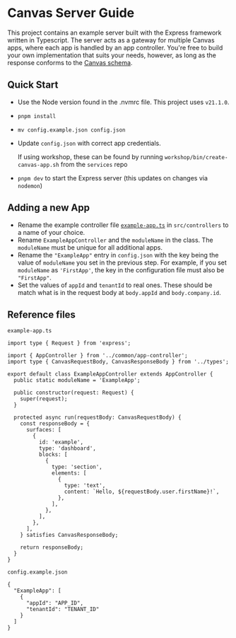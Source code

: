 # Canvas Server Guide

This project contains an example server built with the Express framework written in Typescript. The server acts as a gateway for multiple Canvas apps, where each app is handled by an app controller. You're free to build your own implementation that suits your needs, however, as long as the response conforms to the [Canvas schema](https://github.com/sednasystems/sedna-canvas-example/blob/main/schemas/canvas-response-schema.json).

## Quick Start

- Use the Node version found in the .nvmrc file. This project uses `v21.1.0`.
- `pnpm install`
- `mv config.example.json config.json`
- Update `config.json` with correct app credentials.

  If using workshop, these can be found by running `workshop/bin/create-canvas-app.sh` from the `services` repo

- `pnpm dev` to start the Express server (this updates on changes via `nodemon`)

## Adding a new App

- Rename the example controller file [`example-app.ts`](https://github.com/sednasystems/sedna-canvas-example/blob/main/src/controllers/example-app.ts) in `src/controllers` to a name of your choice.
- Rename `ExampleAppController` and the `moduleName` in the class. The `moduleName` must be unique for all additional apps.
- Rename the `"ExampleApp"` entry in `config.json` with the key being the value of `moduleName` you set in the previous step. For example, if you set `moduleName` as `'FirstApp'`, the key in the configuration file must also be `"FirstApp"`.
- Set the values of `appId` and `tenantId` to real ones. These should be match what is in the request body at `body.appId` and `body.company.id`.

## Reference files

`example-app.ts`

```
import type { Request } from 'express';

import { AppController } from '../common/app-controller';
import type { CanvasRequestBody, CanvasResponseBody } from '../types';

export default class ExampleAppController extends AppController {
  public static moduleName = 'ExampleApp';

  public constructor(request: Request) {
    super(request);
  }

  protected async run(requestBody: CanvasRequestBody) {
    const responseBody = {
      surfaces: [
        {
          id: 'example',
          type: 'dashboard',
          blocks: [
            {
              type: 'section',
              elements: [
                {
                  type: 'text',
                  content: `Hello, ${requestBody.user.firstName}!`,
                },
              ],
            },
          ],
        },
      ],
    } satisfies CanvasResponseBody;

    return responseBody;
  }
}
```

`config.example.json`

```
{
  "ExampleApp": [
    {
      "appId": "APP_ID",
      "tenantId": "TENANT_ID"
    }
  ]
}
```
